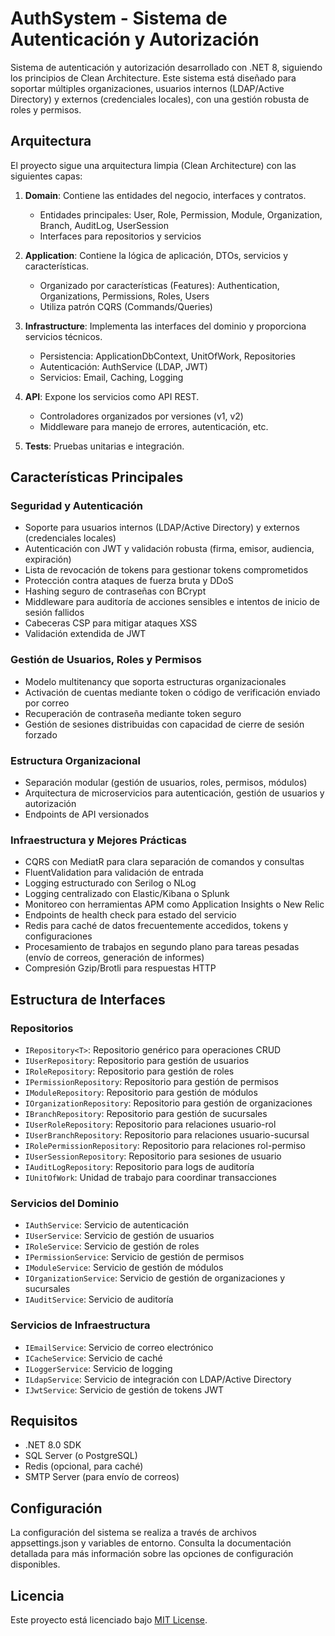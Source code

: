 # AuthSystem - Sistema de Autenticación y Autorización

Sistema de autenticación y autorización desarrollado con .NET 8, siguiendo los principios de Clean Architecture. Este sistema está diseñado para soportar múltiples organizaciones, usuarios internos (LDAP/Active Directory) y externos (credenciales locales), con una gestión robusta de roles y permisos.

## Arquitectura

El proyecto sigue una arquitectura limpia (Clean Architecture) con las siguientes capas:

1. **Domain**: Contiene las entidades del negocio, interfaces y contratos.
   - Entidades principales: User, Role, Permission, Module, Organization, Branch, AuditLog, UserSession
   - Interfaces para repositorios y servicios

2. **Application**: Contiene la lógica de aplicación, DTOs, servicios y características.
   - Organizado por características (Features): Authentication, Organizations, Permissions, Roles, Users
   - Utiliza patrón CQRS (Commands/Queries)

3. **Infrastructure**: Implementa las interfaces del dominio y proporciona servicios técnicos.
   - Persistencia: ApplicationDbContext, UnitOfWork, Repositories
   - Autenticación: AuthService (LDAP, JWT)
   - Servicios: Email, Caching, Logging

4. **API**: Expone los servicios como API REST.
   - Controladores organizados por versiones (v1, v2)
   - Middleware para manejo de errores, autenticación, etc.

5. **Tests**: Pruebas unitarias e integración.

## Características Principales

### Seguridad y Autenticación
- Soporte para usuarios internos (LDAP/Active Directory) y externos (credenciales locales)
- Autenticación con JWT y validación robusta (firma, emisor, audiencia, expiración)
- Lista de revocación de tokens para gestionar tokens comprometidos
- Protección contra ataques de fuerza bruta y DDoS
- Hashing seguro de contraseñas con BCrypt
- Middleware para auditoría de acciones sensibles e intentos de inicio de sesión fallidos
- Cabeceras CSP para mitigar ataques XSS
- Validación extendida de JWT

### Gestión de Usuarios, Roles y Permisos
- Modelo multitenancy que soporta estructuras organizacionales
- Activación de cuentas mediante token o código de verificación enviado por correo
- Recuperación de contraseña mediante token seguro
- Gestión de sesiones distribuidas con capacidad de cierre de sesión forzado

### Estructura Organizacional
- Separación modular (gestión de usuarios, roles, permisos, módulos)
- Arquitectura de microservicios para autenticación, gestión de usuarios y autorización
- Endpoints de API versionados

### Infraestructura y Mejores Prácticas
- CQRS con MediatR para clara separación de comandos y consultas
- FluentValidation para validación de entrada
- Logging estructurado con Serilog o NLog
- Logging centralizado con Elastic/Kibana o Splunk
- Monitoreo con herramientas APM como Application Insights o New Relic
- Endpoints de health check para estado del servicio
- Redis para caché de datos frecuentemente accedidos, tokens y configuraciones
- Procesamiento de trabajos en segundo plano para tareas pesadas (envío de correos, generación de informes)
- Compresión Gzip/Brotli para respuestas HTTP

## Estructura de Interfaces

### Repositorios
- `IRepository<T>`: Repositorio genérico para operaciones CRUD
- `IUserRepository`: Repositorio para gestión de usuarios
- `IRoleRepository`: Repositorio para gestión de roles
- `IPermissionRepository`: Repositorio para gestión de permisos
- `IModuleRepository`: Repositorio para gestión de módulos
- `IOrganizationRepository`: Repositorio para gestión de organizaciones
- `IBranchRepository`: Repositorio para gestión de sucursales
- `IUserRoleRepository`: Repositorio para relaciones usuario-rol
- `IUserBranchRepository`: Repositorio para relaciones usuario-sucursal
- `IRolePermissionRepository`: Repositorio para relaciones rol-permiso
- `IUserSessionRepository`: Repositorio para sesiones de usuario
- `IAuditLogRepository`: Repositorio para logs de auditoría
- `IUnitOfWork`: Unidad de trabajo para coordinar transacciones

### Servicios del Dominio
- `IAuthService`: Servicio de autenticación
- `IUserService`: Servicio de gestión de usuarios
- `IRoleService`: Servicio de gestión de roles
- `IPermissionService`: Servicio de gestión de permisos
- `IModuleService`: Servicio de gestión de módulos
- `IOrganizationService`: Servicio de gestión de organizaciones y sucursales
- `IAuditService`: Servicio de auditoría

### Servicios de Infraestructura
- `IEmailService`: Servicio de correo electrónico
- `ICacheService`: Servicio de caché
- `ILoggerService`: Servicio de logging
- `ILdapService`: Servicio de integración con LDAP/Active Directory
- `IJwtService`: Servicio de gestión de tokens JWT

## Requisitos

- .NET 8.0 SDK
- SQL Server (o PostgreSQL)
- Redis (opcional, para caché)
- SMTP Server (para envío de correos)

## Configuración

La configuración del sistema se realiza a través de archivos appsettings.json y variables de entorno. Consulta la documentación detallada para más información sobre las opciones de configuración disponibles.

## Licencia

Este proyecto está licenciado bajo [MIT License](LICENSE).
